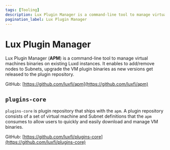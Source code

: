 ```yaml
---
tags: [Tooling]
description: Lux Plugin Manager is a command-line tool to manage virtual machines binaries on existing Luxd instances. It enables to add/remove nodes to Subnets, upgrade the VM plugin binaries as new versions get released to the plugin repository.
pagination_label: Lux Plugin Manager
---
```

# Lux Plugin Manager

Lux Plugin Manager (**APM**) is a command-line tool to manage virtual
machines binaries on existing Luxd instances. It enables to add/remove
nodes to Subnets, upgrade the VM plugin binaries as new versions get released to
the plugin repository.

GitHub: [https://github.com/luxfi/apm](https://github.com/luxfi/apm)

## `plugins-core`

`plugins-core` is plugin repository that ships with the `apm`. A
plugin repository consists of a set of virtual machine and Subnet definitions
that the `apm` consumes to allow users to quickly and easily download and manage
VM binaries.

GitHub: [https://github.com/luxfi/plugins-core](https://github.com/luxfi/plugins-core)

